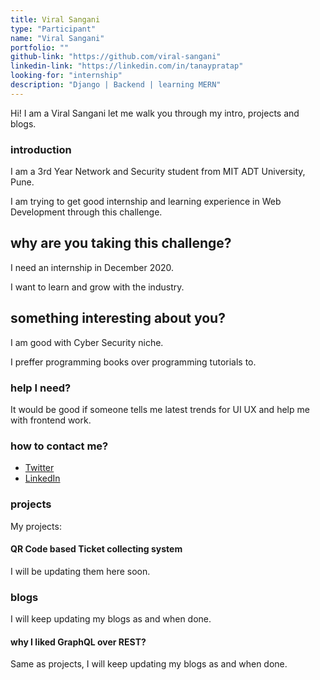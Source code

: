 ```yaml
---
title: Viral Sangani
type: "Participant"
name: "Viral Sangani"
portfolio: ""
github-link: "https://github.com/viral-sangani"
linkedin-link: "https://linkedin.com/in/tanaypratap"
looking-for: "internship"
description: "Django | Backend | learning MERN"
---
```


Hi! I am a Viral Sangani let me walk you through my intro, projects and blogs.

### introduction

I am a 3rd Year Network and Security student from MIT ADT University, Pune. 

I am trying to get good internship and learning experience in Web Development through this challenge.

## why are you taking this challenge?

I need an internship in December 2020.

I want to learn and grow with the industry.

## something interesting about you?

I am good with Cyber Security niche.

I preffer programming books over programming tutorials to.


### help I need?

It would be good if someone tells me latest trends for UI UX and help me with frontend work.

### how to contact me?

- [Twitter](https://twitter.com/ViralSangani8)
- [LinkedIn](https://linkedin.com/in/tanaypratap)

### projects

My projects:

#### QR Code based Ticket collecting system

I will be updating them here soon.

### blogs

I will keep updating my blogs as and when done.

#### why I liked GraphQL over REST?

Same as projects, I will keep updating my blogs as and when done.
